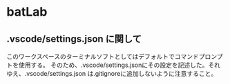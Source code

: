 # batLab

## .vscode/settings.json に関して

このワークスペースのターミナルソフトとしてはデフォルトでコマンドプロンプトを使用する。
そのため、.vscode/settings.jsonにその設定を記述した。それゆえ、.vscode/settings.json
は.gitignoreに追加しないように注意すること。
